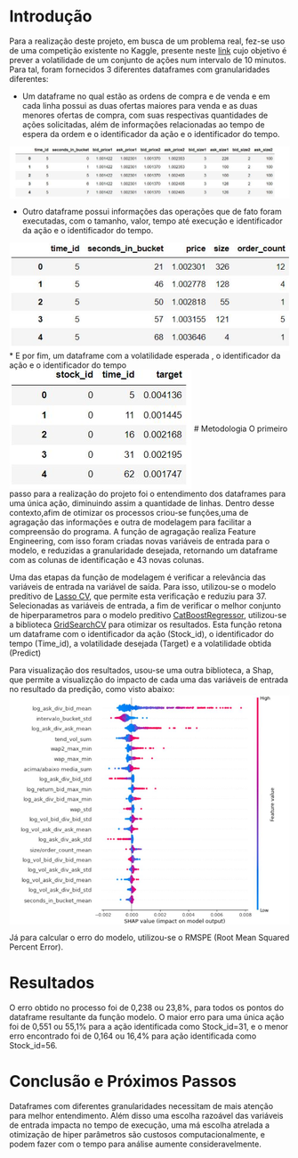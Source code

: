 # Introdução
Para a realização deste projeto, em busca de um problema real, fez-se uso de uma competição existente no Kaggle, presente neste [link](https://www.kaggle.com/competitions/optiver-realized-volatility-prediction/) cujo objetivo é prever a volatilidade de um conjunto de ações num intervalo de 10 minutos. Para tal, foram fornecidos 3 diferentes dataframes com granularidades diferentes:

  * Um dataframe no qual estão as ordens de compra e de venda e em cada linha possui as duas ofertas maiores para venda e as duas menores ofertas de compra, com suas respectivas quantidades de ações solicitadas, além de informações relacionadas ao tempo de espera da ordem e o identificador da ação e o identificador do tempo.
   <img src="https://github.com/IGCorrea/IronHack/blob/main/Projeto%203/imagens/book%20table.JPG"  align="center">
  
  * Outro dataframe possui informações das operações que de fato foram executadas, com o tamanho, valor, tempo até execução e identificador da ação e o identificador do tempo.
   <img src="https://github.com/IGCorrea/IronHack/blob/main/Projeto%203/imagens/trade_st0.JPG" align="center">
  * E por fim, um dataframe com a volatilidade esperada , o identificador da ação e o identificador do tempo
   <img src="https://github.com/IGCorrea/IronHack/blob/main/Projeto%203/imagens/target_table.JPG" align="center">
# Metodologia
O primeiro passo para a realização do projeto foi o entendimento dos dataframes para uma única ação, diminuindo assim a quantidade de linhas. Dentro desse contexto,afim de otimizar os processos criou-se funções,uma de agragação das informações e outra de modelagem para facilitar a compreensão do programa. A função de agragação realiza Feature Engineering, com isso foram criadas novas variáveis de entrada para o modelo, e reduzidas a granularidade desejada, retornando um dataframe com as colunas de identificação e 43 novas colunas.

 Uma das etapas da função de modelagem é verificar a relevância das variáveis de entrada na variável de saída. Para isso, utilizou-se o modelo preditivo de [Lasso CV](https://scikit-learn.org/stable/modules/generated/sklearn.linear_model.LassoCV.html), que permite esta verificação e reduziu para 37. Selecionadas as variáveis de entrada, a fim de verificar o melhor conjunto de hiperparametros para o modelo preditivo [CatBoostRegressor](https://catboost.ai/en/docs/), utilizou-se a biblioteca [GridSearchCV](https://scikit-learn.org/stable/modules/generated/sklearn.model_selection.GridSearchCV.html) para otimizar os resultados. Esta função retona um dataframe com o identificador da ação (Stock_id), o identificador do tempo (Time_id), a volatilidade desejada (Target) e a volatilidade obtida (Predict) 

Para visualização dos resultados, usou-se uma outra biblioteca, a Shap, que permite a visualizção do impacto de cada uma das variáveis de entrada no resultado da predição, como visto abaixo:
<img src="https://github.com/IGCorrea/IronHack/blob/main/Projeto%203/imagens/shap.JPG"  align="center">

 Já para calcular o erro do modelo, utilizou-se o RMSPE (Root Mean Squared Percent Error).
# Resultados

O erro obtido no processo foi de 0,238 ou 23,8%, para todos os pontos do dataframe resultante da função modelo. O maior erro para uma única ação foi de 0,551 ou 55,1% para a ação identificada como Stock_id=31, e o menor erro encontrado foi de 0,164 ou 16,4% para ação identificada como Stock_id=56.

# Conclusão e Próximos Passos

Dataframes com diferentes granularidades necessitam de mais atenção para melhor entendimento. Além disso uma escolha razoável das variáveis de entrada impacta no tempo de execução, uma má escolha atrelada a otimização de hiper parâmetros são custosos computacionalmente, e podem fazer com o tempo para análise aumente consideravelmente.
 
